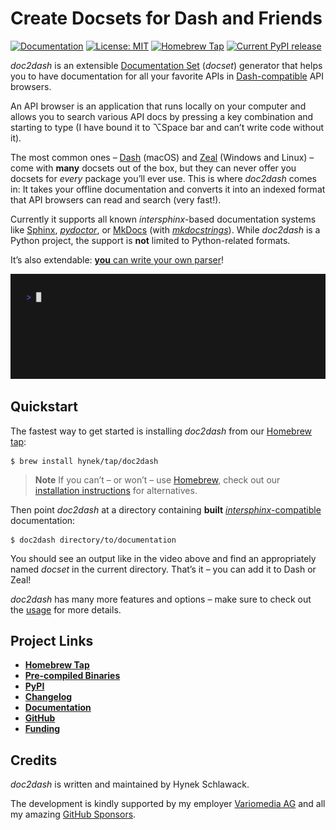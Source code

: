 # Create Docsets for Dash and Friends

[![Documentation](https://img.shields.io/badge/Docs-Read%20The%20Docs-black)](https://doc2dash.hynek.me/)
[![License: MIT](https://img.shields.io/badge/license-MIT-C06524)](https://github.com/hynek/doc2dash/blob/main/LICENSE)
[![Homebrew Tap](https://img.shields.io/badge/Homebrew-tap-brown)](https://github.com/hynek/homebrew-tap)
[![Current PyPI release](https://img.shields.io/pypi/v/doc2dash)](https://pypi.org/project/doc2dash/)

<!-- begin-short -->

*doc2dash* is an extensible [Documentation Set](https://developer.apple.com/library/archive/documentation/DeveloperTools/Conceptual/Documentation_Sets/010-Overview_of_Documentation_Sets/docset_overview.html#//apple_ref/doc/uid/TP40005266-CH13-SW6) (*docset*) generator that helps you to have documentation for all your favorite APIs in [Dash-compatible](https://kapeli.com/dash/) API browsers.

An API browser is an application that runs locally on your computer and allows you to search various API docs by pressing a key combination and starting to type (I have bound it to ⌥Space bar and can’t write code without it).

The most common ones – [Dash](https://kapeli.com/dash) (macOS) and [Zeal](https://zealdocs.org) (Windows and Linux) – come with **many** docsets out of the box, but they can never offer you docsets for *every* package you’ll ever use.
This is where *doc2dash* comes in:
It takes your offline documentation and converts it into an indexed format that API browsers can read and search (very fast!).

Currently it supports all known *intersphinx*-based documentation systems like [Sphinx](https://www.sphinx-doc.org/), [*pydoctor*](https://github.com/twisted/pydoctor), or [MkDocs](https://www.mkdocs.org) (with [*mkdocstrings*](https://mkdocstrings.github.io)).
While *doc2dash* is a Python project, the support is **not** limited to Python-related formats.

It’s also extendable: [**you** can write your own parser](https://doc2dash.hynek.me/en/latest/extending/)!

![doc2dash Session](docs/doc2dash-session.gif)


## Quickstart

The fastest way to get started is installing *doc2dash* from our [Homebrew tap](https://github.com/hynek/homebrew-tap):

```shell
$ brew install hynek/tap/doc2dash
```

> **Note**
> If you can’t – or won’t – use [Homebrew](https://brew.sh), check out our [installation instructions](https://doc2dash.hynek.me/en/latest/installation/) for alternatives.

Then point *doc2dash* at a directory containing **built** [*intersphinx*-compatible](https://doc2dash.hynek.me/en/stable/formats/) documentation:

```shell
$ doc2dash directory/to/documentation
```

You should see an output like in the video above and find an appropriately named *docset* in the current directory.
That’s it – you can add it to Dash or Zeal!

*doc2dash* has many more features and options – make sure to check out the [usage](https://doc2dash.hynek.me/en/stable/usage/) for more details.


## Project Links

- [**Homebrew Tap**](https://github.com/hynek/homebrew-tap)
- [**Pre-compiled Binaries**](https://github.com/hynek/doc2dash/releases)
- [**PyPI**](https://pypi.org/project/doc2dash/)
- [**Changelog**](https://github.com/hynek/doc2dash/blob/main/CHANGELOG.md)
- [**Documentation**](https://doc2dash.hynek.me/)
- [**GitHub**](https://github.com/hynek/doc2dash)
- [**Funding**](https://hynek.me/say-thanks/)


## Credits

*doc2dash* is written and maintained by Hynek Schlawack.

The development is kindly supported by my employer [Variomedia AG](https://www.variomedia.de/) and all my amazing [GitHub Sponsors](https://github.com/sponsors/hynek).
